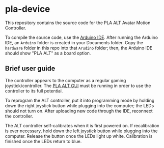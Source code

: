 # pla-device

This repository contains the source code for the PLA ALT Avatar Motion Controller.

To compile the source code, use the [Arduino IDE](https://www.arduino.cc/en/software). After running the Arduino IDE, an `Arduino` folder is created in your Documents folder. Copy the `hardware` folder in this repo into that `Arudino` folder; then, the Arduino IDE should show "PLA ALT" as a board option.

## Brief user guide

The controller appears to the computer as a regular gaming joystick/controller. The [PLA ALT GUI](https://github.com/ALTEDGE/pla-alt-gui) must be running in order to use the controller to its full potential.

To reprogram the ALT controller, put it into programming mode by holding down the right joystick button while plugging into the computer; the LEDs should not turn on. After uploading new code through the IDE, reconnect the controller.

The ALT controller self-calibrates when it is first powered on. If recalibration is ever necessary, hold down the left joystick button while plugging into the computer. Release the button once the LEDs light up white. Calibration is finished once the LEDs return to blue.

